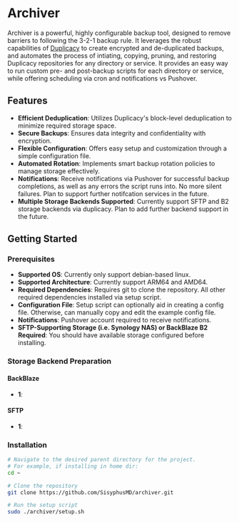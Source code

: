 # Archiver

Archiver is a powerful, highly configurable backup tool, designed to remove barriers to following the 3-2-1 backup rule. It leverages the robust capabilities of [Duplicacy](https://github.com/gilbertchen/duplicacy) to create encrypted and de-duplicated backups, and automates the process of intiating, copying, pruning, and restoring Duplicacy repositories for any directory or service. It provides an easy way to run custom pre- and post-backup scripts for each directory or service, while offering scheduling via cron and notifications vs Pushover.

## Features

- **Efficient Deduplication**: Utilizes Duplicacy's block-level deduplication to minimize required storage space.
- **Secure Backups**: Ensures data integrity and confidentiality with encryption.
- **Flexible Configuration**: Offers easy setup and customization through a simple configuration file.
- **Automated Rotation**: Implements smart backup rotation policies to manage storage effectively.
- **Notifications**: Receive notifications via Pushover for successful backup completions, as well as any errors the script runs into. No more silent failures. Plan to support further notifcation services in the future.
- **Multiple Storage Backends Supported**: Currently support SFTP and B2 storage backends via duplicacy. Plan to add further backend support in the future.

## Getting Started

### Prerequisites

- **Supported OS**: Currently only support debian-based linux.
- **Supported Architecture**: Currently support ARM64 and AMD64.
- **Required Dependencies**: Requires git to clone the repository. All other required dependencies installed via setup script.
- **Configuration File**: Setup script can optionally aid in creating a config file. Otherwise, can manually copy and edit the example config file.
- **Notifications**: Pushover account required to receive notifications.
- **SFTP-Supporting Storage (i.e. Synology NAS) or BackBlaze B2 Required**: You should have available storage configured before installing.

### Storage Backend Preparation

#### BackBlaze
- **1**:

#### SFTP
- **1**:

### Installation

```bash
# Navigate to the desired parent directory for the project.
# For example, if installing in home dir:
cd ~

# Clone the repository
git clone https://github.com/SisyphusMD/archiver.git

# Run the setup script
sudo ./archiver/setup.sh
